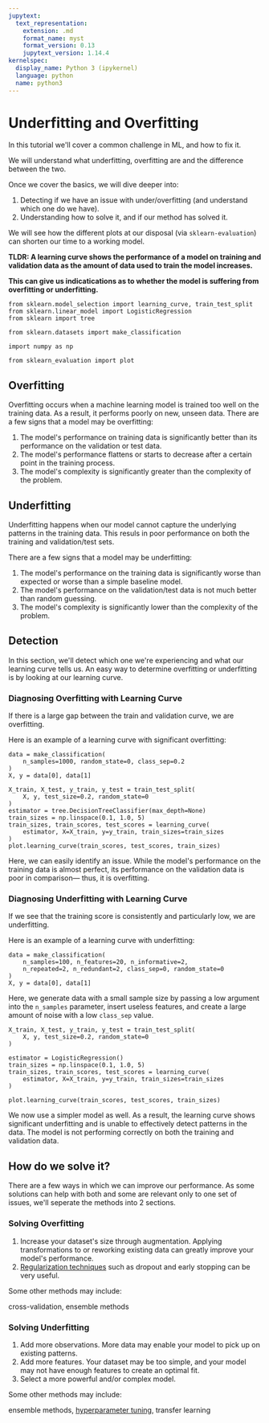 ```yaml
---
jupytext:
  text_representation:
    extension: .md
    format_name: myst
    format_version: 0.13
    jupytext_version: 1.14.4
kernelspec:
  display_name: Python 3 (ipykernel)
  language: python
  name: python3
---
```


# Underfitting and Overfitting

In this tutorial we'll cover a common challenge in ML, and how to fix it.

We will understand what underfitting, overfitting are and the difference between the two. 

Once we cover the basics, we will dive deeper into:
1. Detecting if we have an issue with under/overfitting (and understand which one do we have).
2. Understanding how to solve it, and if our method has solved it.

We will see how the different plots at our disposal (via `sklearn-evaluation`) can shorten our time to a working model.

**TLDR: A learning curve shows the performance of a model on training and validation data as the amount of data used to train the model increases.** 


**This can give us indicatications as to whether the model is suffering from overfitting or underfitting.**


```{code-cell} ipython3
from sklearn.model_selection import learning_curve, train_test_split
from sklearn.linear_model import LogisticRegression
from sklearn import tree

from sklearn.datasets import make_classification

import numpy as np

from sklearn_evaluation import plot
```

## Overfitting

Overfitting occurs when a machine learning model is trained too well on the training data.
As a result, it performs poorly on new, unseen data. There are a few signs that a model may be overfitting:
1. The model's performance on training data is significantly better than its performance on the validation or test data.
2. The model's performance flattens or starts to decrease after a certain point in the training process.
3. The model's complexity is significantly greater than the complexity of the problem.

## Underfitting

Underfitting happens when our model cannot capture the underlying patterns in the training data.
This resuls in poor performance on both the training and validation/test sets. 

There are a few signs that a model may be underfitting:
1. The model's performance on the training data is significantly worse than expected or worse than a simple baseline model.
2. The model's performance on the validation/test data is not much better than random guessing.
3. The model's complexity is significantly lower than the complexity of the problem.


## Detection

In this section, we'll detect which one we're experiencing and what our learning curve tells us. An easy way to determine overfitting or underfitting is by looking at our learning curve. 

### Diagnosing Overfitting with Learning Curve

If there is a large gap between the train and validation curve, we are overfitting.

Here is an example of a learning curve with significant overfitting:

```{code-cell} ipython3
data = make_classification(
    n_samples=1000, random_state=0, class_sep=0.2
)
X, y = data[0], data[1]
```

```{code-cell} ipython3
X_train, X_test, y_train, y_test = train_test_split(
    X, y, test_size=0.2, random_state=0
)
estimator = tree.DecisionTreeClassifier(max_depth=None)
train_sizes = np.linspace(0.1, 1.0, 5)
train_sizes, train_scores, test_scores = learning_curve(
    estimator, X=X_train, y=y_train, train_sizes=train_sizes
)
plot.learning_curve(train_scores, test_scores, train_sizes)
```

Here, we can easily identify an issue. While the model's performance on the training data is almost perfect, its performance on the validation data is poor in comparison— thus, it is overfitting.

### Diagnosing Underfitting with Learning Curve

If we see that the training score is consistently and particularly low, we are underfitting.

Here is an example of a learning curve with underfitting:

```{code-cell} ipython3
data = make_classification(
    n_samples=100, n_features=20, n_informative=2,
    n_repeated=2, n_redundant=2, class_sep=0, random_state=0
)
X, y = data[0], data[1]
```

Here, we generate data with a small sample size by passing a low argument into the `n_samples` parameter, insert useless features, and create a large amount of noise with a low `class_sep` value. 


```{code-cell} ipython3
X_train, X_test, y_train, y_test = train_test_split(
    X, y, test_size=0.2, random_state=0
)

estimator = LogisticRegression()
train_sizes = np.linspace(0.1, 1.0, 5)
train_sizes, train_scores, test_scores = learning_curve(
    estimator, X=X_train, y=y_train, train_sizes=train_sizes
)

plot.learning_curve(train_scores, test_scores, train_sizes)
```

We now use a simpler model as well. As a result, the learning curve shows significant underfitting and is unable to effectively detect patterns in the data. The model is not performing correctly on both the training and validation data.

## How do we solve it?

There are a few ways in which we can improve our performance. As some solutions can help with both and some are relevant only to one set of issues, we'll seperate the methods into 2 sections.

### Solving Overfitting

1) Increase your dataset's size through augmentation. Applying transformations to or reworking existing data can greatly improve your model's performance.
2) [Regularization techniques](https://cmci.colorado.edu/classes/INFO-4604/files/slides-6_regularization.pdf) such as dropout and early stopping can be very useful.

Some other methods may include:

cross-validation, ensemble methods

### Solving Underfitting

1) Add more observations. More data may enable your model to pick up on existing patterns.
2) Add more features. Your dataset may be too simple, and your model may not have enough features to create an optimal fit.
3) Select a more powerful and/or complex model.

Some other methods may include:

ensemble methods, [hyperparameter tuning](https://guides.lib.purdue.edu/d-velop/ml-dl/automl1), transfer learning